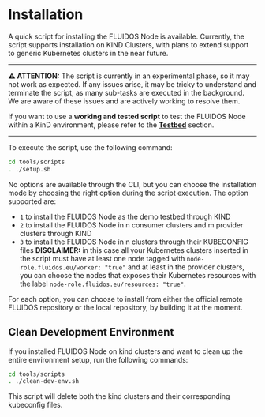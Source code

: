 # Installation

A quick script for installing the FLUIDOS Node is available. Currently, the script supports installation on KIND Clusters, with plans to extend support to generic Kubernetes clusters in the near future.

---

**⚠️ ATTENTION:** The script is currently in an experimental phase, so it may not work as expected. If any issues arise, it may be tricky to understand and terminate the script, as many sub-tasks are executed in the background. We are aware of these issues and are actively working to resolve them.

If you want to use a **working and tested script** to test the FLUIDOS Node within a KinD environment, please refer to the [**Testbed**](../../testbed/kind/README.md) section.

---

To execute the script, use the following command:

```bash
cd tools/scripts
. ./setup.sh
```

No options are available through the CLI, but you can choose the installation mode by choosing the right option during the script execution.
The option supported are:

- `1` to install the FLUIDOS Node as the demo testbed through KIND
- `2` to install the FLUIDOS Node in n consumer clusters and m provider clusters through KIND
- `3` to install the FLUIDOS Node in n clusters through their KUBECONFIG files
  **DISCLAIMER:** in this case all your Kubernetes clusters inserted in the script must have at least one node tagged with `node-role.fluidos.eu/worker: "true"` and at least in the provider clusters, you can choose the nodes that exposes their Kubernetes resources with the label `node-role.fluidos.eu/resources: "true"`.

For each option, you can choose to install from either the official remote FLUIDOS repository or the local repository, by building it at the moment.

## Clean Development Environment

If you installed FLUIDOS Node on kind clusters and want to clean up the entire environment setup, run the following commands:

```bash
cd tools/scripts
. ./clean-dev-env.sh
```

This script will delete both the kind clusters and their corresponding kubeconfig files.
